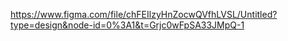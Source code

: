 https://www.figma.com/file/chFEIlzyHnZocwQVfhLVSL/Untitled?type=design&node-id=0%3A1&t=Grjc0wFpSA33JMpQ-1